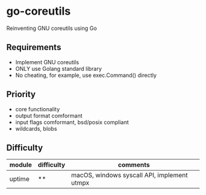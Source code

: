 # go-coreutils
Reinventing GNU coreutils using Go

## Requirements
- Implement GNU coreutils
- ONLY use Golang standard library
- No cheating, for example, use exec.Command() directly

## Priority
- core functionality
- output format comformant
- input flags comformant, bsd/posix compliant
- wildcards, blobs

## Difficulty

|module | difficulty | comments |
|-------|------------|----------|
|uptime | ** | macOS, windows syscall API, implement utmpx |
